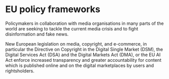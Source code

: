 # EU policy frameworks

Policymakers in collaboration with media organisations in many parts of the world are seeking to tackle the current media crisis and to fight disinformation and fake news.

New European legislation on media, copyright, and e-commerce, in particular the Directive on Copyright in the Digital Single Market (DSM), the Digital Services Act (DSA) and the Digital Markets Act (DMA), or the EU AI Act enforce increased transparency and greater accountability for content which is published online and on the digital marketplaces by users and rightsholders.&#x20;
